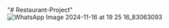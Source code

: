 "# Restaurant-Project" 
![WhatsApp Image 2024-11-16 at 19 25 16_83063093](https://github.com/user-attachments/assets/b1379369-b3c4-4c95-8884-98af7258b8fe)
